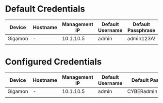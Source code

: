 # Default Credentials

| Device  | Hostname | Management IP | Default Username | Default Passphrase |
|---------|----------|---------------|------------------|--------------------|
| Gigamon | -        | 10.1.10.5     | admin            | admin123A!         |
|         |          |               |                  |                    |

# Configured Credentials
| Device  | Hostname | Management IP | Default Username | Default Passphrase |
|---------|----------|---------------|------------------|--------------------|
| Gigamon | -        | 10.1.10.5     | admin            | CYBERadmin1234!@#$ |
|         |          |               |                  |                    |
